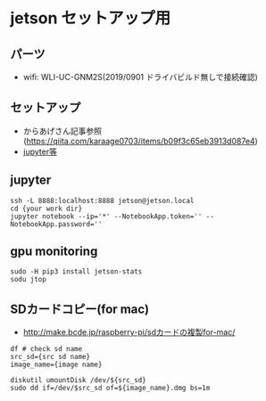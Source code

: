 jetson セットアップ用
====

## パーツ
+ wifi: WLI-UC-GNM2S(2019/0901 ドライバビルド無しで接続確認)

## セットアップ
+ からあげさん記事参照(https://qiita.com/karaage0703/items/b09f3c65eb3913d087e4)
+ [jupyter等](https://medium.com/@heldenkombinat/getting-started-with-the-jetson-nano-37af65a07aab)


## jupyter
```
ssh -L 8888:localhost:8888 jetson@jetson.local
cd {your work dir}
jupyter notebook --ip='*' --NotebookApp.token='' --NotebookApp.password=''
```

## gpu monitoring

```
sudo -H pip3 install jetson-stats
sodu jtop
```

## SDカードコピー(for mac)
+ http://make.bcde.jp/raspberry-pi/sdカードの複製for-mac/


```
df # check sd name
src_sd={src sd name}
image_name={image name}

diskutil umountDisk /dev/${src_sd}
sudo dd if=/dev/$src_sd of=${image_name}.dmg bs=1m
```
